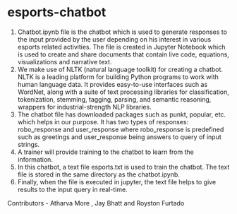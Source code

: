 # esports-chatbot

1. Chatbot.ipynb file is the chatbot which is used to generate responses to the input provided by the user depending on his interest in various esports related activities. The file is created in Jupyter Notebook which is used to create and share documents that contain live code, equations, visualizations and narrative text. 
2. We make use of NLTK (natural language toolkit) for creating a chatbot. NLTK is a leading platform for building Python programs to work with human language data. It provides easy-to-use interfaces such as WordNet, along with a suite of text processing libraries for classification, tokenization, stemming, tagging, parsing, and semantic reasoning, wrappers for industrial-strength NLP libraries.
3. The chatbot file has downloaded packages such as punkt, popular, etc. which helps in our purpose. It has two types of responses: robo_response and user_response where robo_response is predefined such as greetings and user_response being answers to query of input strings.
4. A trainer will provide training to the chatbot to learn from the information.
5. In this chatbot, a text file esports.txt is used to train the chatbot. The text file is stored in the same directory as the chatbot.ipynb. 
6. Finally, when the file is executed in jupyter, the text file helps to give results to the input query in real-time.


Contributors - Atharva More , Jay Bhatt and Royston Furtado
